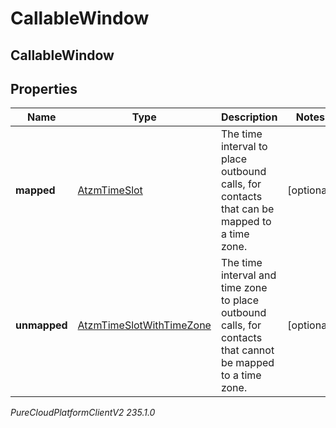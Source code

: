 # CallableWindow

## CallableWindow

## Properties

|Name | Type | Description | Notes|
|------------ | ------------- | ------------- | -------------|
| **mapped** | [AtzmTimeSlot](AtzmTimeSlot) | The time interval to place outbound calls, for contacts that can be mapped to a time zone. | [optional] |
| **unmapped** | [AtzmTimeSlotWithTimeZone](AtzmTimeSlotWithTimeZone) | The time interval and time zone to place outbound calls, for contacts that cannot be mapped to a time zone. | [optional] |



_PureCloudPlatformClientV2 235.1.0_
